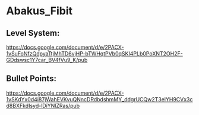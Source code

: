 # Abakus_Fibit

## Level System: 
https://docs.google.com/document/d/e/2PACX-1vSuFoNfzQdpyaTtjMhTD6vjHP-bTWHqtPVb0qSKI4PLb0PoXNT2OH2F-GDdswsc1Y7car_BV4fVu9_K/pub

## Bullet Points: 
https://docs.google.com/document/d/e/2PACX-1vSKdYx0d4i87jWahEVKvuQNncDRdbdshmMY_ddgrUCQw2T3elYH9CVx3cd8BXFkdIsyd-lDiYNlZRas/pub
